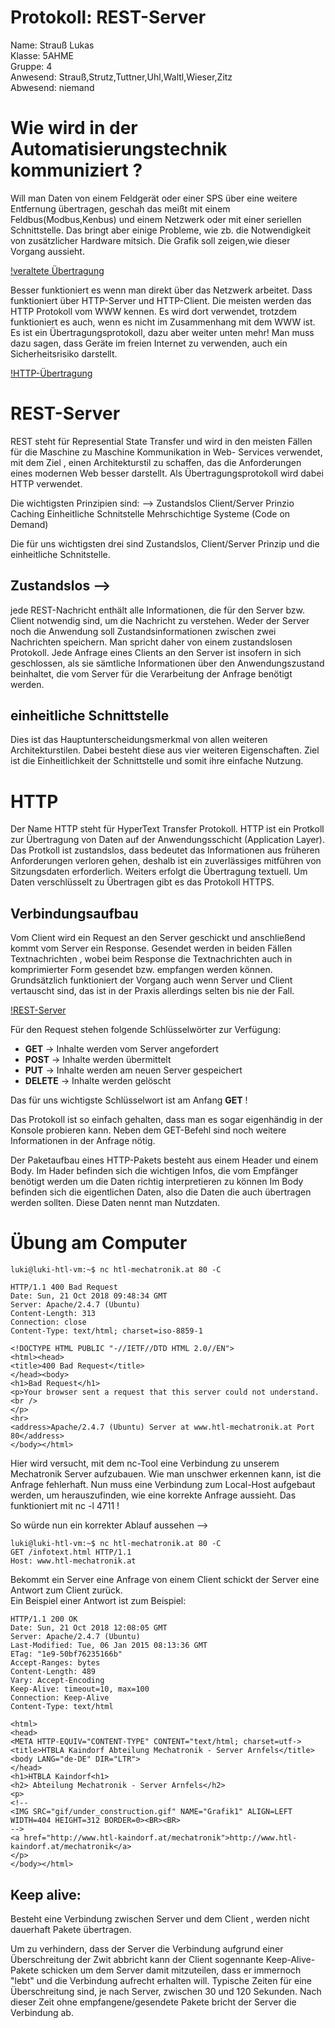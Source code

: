 
# Protokoll: REST-Server
Name: Strauß Lukas   
Klasse: 5AHME    
Gruppe: 4    
Anwesend: Strauß,Strutz,Tuttner,Uhl,Waltl,Wieser,Zitz  
Abwesend: niemand  

  
# Wie wird in der Automatisierungstechnik kommuniziert ?  

Will man Daten von einem Feldgerät oder einer SPS über eine weitere Entfernung übertragen, geschah das meißt mit einem
Feldbus(Modbus,Kenbus) und einem Netzwerk oder mit einer seriellen Schnittstelle. Das bringt aber einige Probleme,
wie zb. die Notwendigkeit von zusätzlicher Hardware mitsich. Die Grafik soll zeigen,wie dieser Vorgang aussieht.

[!veraltete Übertragung](https://github.com/HTLMechatronics/m14-la1-sx/blob/strlum14/strlum14/Daten%C3%BCbertragung.svg)

 Besser funktioniert es wenn man direkt über das Netzwerk arbeitet. Dass funktioniert über HTTP-Server und HTTP-Client.
 Die meisten werden das HTTP Protokoll vom WWW kennen. Es wird dort verwendet, trotzdem funktioniert es auch, wenn es nicht
  im Zusammenhang mit dem WWW ist. Es ist ein Übertragungsprotokoll, dazu aber weiter unten mehr! Man muss dazu sagen, dass
  Geräte im freien Internet zu verwenden, auch ein Sicherheitsrisiko darstellt.
  
[!HTTP-Übertragung](https://github.com/HTLMechatronics/m14-la1-sx/blob/strlum14/strlum14/Daten%C3%BCbertragungHTTP.svg)
  
  
# REST-Server     

REST steht für Represential State Transfer und wird in den meisten Fällen für die Maschine zu Maschine Kommunikation in Web-
Services verwendet, mit dem Ziel , einen Architekturstil zu schaffen, das die Anforderungen eines modernen Web besser darstellt.
Als Übertragungsprotokoll wird dabei HTTP verwendet. 

Die wichtigsten Prinzipien sind: --> Zustandslos
                                     Client/Server Prinzio
                                     Caching
                                     Einheitliche Schnitstelle
                                     Mehrschichtige Systeme
                                     (Code on Demand)
                                    
 Die für uns wichtigsten drei sind Zustandslos, Client/Server Prinzip und die einheitliche Schnitstelle.
 
 ## Zustandslos --> 
 jede REST-Nachricht enthält alle Informationen, die für den Server bzw. Client notwendig sind, 
 um die Nachricht zu verstehen. Weder der Server noch die Anwendung soll Zustandsinformationen zwischen zwei Nachrichten 
 speichern. Man spricht daher von einem zustandslosen Protokoll. Jede Anfrage eines Clients an den
 Server ist insofern in sich geschlossen, als sie sämtliche Informationen über den Anwendungszustand beinhaltet, die vom 
 Server für die Verarbeitung der Anfrage benötigt werden. 
 
 ## einheitliche Schnittstelle
 Dies ist das Hauptunterscheidungsmerkmal von allen weiteren Architekturstilen. Dabei besteht diese aus vier weiteren
 Eigenschaften. Ziel ist die Einheitlichkeit der Schnittstelle und somit ihre einfache Nutzung.
 
 
 # HTTP
 
 Der Name HTTP steht für HyperText Transfer Protokoll. HTTP ist ein Protkoll zur Übertragung von Daten auf der
 Anwendungsschicht (Application Layer). Das Protkoll ist zustandslos, dass bedeutet das Informationen aus früheren
 Anforderungen verloren gehen, deshalb ist ein zuverlässiges mitführen von Sitzungsdaten erforderlich. Weiters 
 erfolgt die Übertragung textuell. Um Daten verschlüsselt zu Übertragen gibt es das Protokoll HTTPS.
 
  
 ## Verbindungsaufbau
 
 Vom Client wird ein Request an den Server geschickt und anschließend kommt vom Server ein Response. Gesendet werden in
 beiden Fällen Textnachrichten , wobei beim Response die Textnachrichten auch in komprimierter Form gesendet bzw. empfangen 
 werden können. Grundsätzlich funktioniert der Vorgang auch wenn Server und Client vertauscht sind, das ist in der Praxis
 allerdings selten bis nie der Fall. 
 
 [!REST-Server](https://github.com/HTLMechatronics/m14-la1-sx/blob/strlum14/strlum14/Restserver.svg)
 
 Für den Request stehen folgende Schlüsselwörter zur Verfügung:

* **GET**     -> Inhalte werden vom Server angefordert
* **POST**    -> Inhalte werden übermittelt
* **PUT**     -> Inhalte werden am neuen Server gespeichert
* **DELETE**  -> Inhalte werden gelöscht

Das für uns wichtigste Schlüsselwort ist am Anfang **GET** !

Das Protokoll ist so einfach gehalten, dass man es sogar eigenhändig in der Konsole probieren kann. Neben dem GET-Befehl
sind noch weitere Informationen in der Anfrage nötig. 

Der Paketaufbau eines HTTP-Pakets besteht aus einem Header und einem Body. 
Im Hader befinden sich die wichtigen Infos, die vom Empfänger benötigt werden um die Daten richtig interpretieren zu können
Im Body befinden sich die eigentlichen Daten, also die Daten die auch übertragen werden sollten. 
Diese Daten nennt man Nutzdaten. 
  

# Übung am Computer 
```
luki@luki-htl-vm:~$ nc htl-mechatronik.at 80 -C

HTTP/1.1 400 Bad Request
Date: Sun, 21 Oct 2018 09:48:34 GMT
Server: Apache/2.4.7 (Ubuntu)
Content-Length: 313
Connection: close
Content-Type: text/html; charset=iso-8859-1

<!DOCTYPE HTML PUBLIC "-//IETF//DTD HTML 2.0//EN">
<html><head>
<title>400 Bad Request</title>
</head><body>
<h1>Bad Request</h1>
<p>Your browser sent a request that this server could not understand.<br />
</p>
<hr>
<address>Apache/2.4.7 (Ubuntu) Server at www.htl-mechatronik.at Port 80</address>
</body></html>
```
Hier wird versucht, mit dem nc-Tool eine Verbindung zu unserem Mechatronik Server aufzubauen. Wie man unschwer 
erkennen kann, ist die Anfrage fehlerhaft. Nun muss eine Verbindung zum Local-Host aufgebaut werden, um herauszufinden,
wie eine korrekte Anfrage aussieht. Das funktioniert mit nc -l 4711 ! 


 So würde nun ein korrekter Ablauf aussehen --> 

```   
luki@luki-htl-vm:~$ nc htl-mechatronik.at 80 -C
GET /infotext.html HTTP/1.1
Host: www.htl-mechatronik.at
```  
Bekommt ein Server eine Anfrage von einem Client schickt der Server eine Antwort zum Client zurück.   
Ein Beispiel einer Antwort ist zum Beispiel:  

```
HTTP/1.1 200 OK
Date: Sun, 21 Oct 2018 12:08:05 GMT
Server: Apache/2.4.7 (Ubuntu)
Last-Modified: Tue, 06 Jan 2015 08:13:36 GMT
ETag: "1e9-50bf76235166b"
Accept-Ranges: bytes
Content-Length: 489
Vary: Accept-Encoding
Keep-Alive: timeout=10, max=100
Connection: Keep-Alive
Content-Type: text/html

<html>
<head>
<META HTTP-EQUIV="CONTENT-TYPE" CONTENT="text/html; charset=utf->
<title>HTBLA Kaindorf Abteilung Mechatronik - Server Arnfels</title>
<body LANG="de-DE" DIR="LTR">
</head>
<h1>HTBLA Kaindorf<h1>
<h2> Abteilung Mechatronik - Server Arnfels</h2>
<p>
<!--
<IMG SRC="gif/under_construction.gif" NAME="Grafik1" ALIGN=LEFT WIDTH=404 HEIGHT=312 BORDER=0><BR><BR>
-->
<a href="http://www.htl-kaindorf.at/mechatronik">http://www.htl-kaindorf.at/mechatronik</a>
</p>
</body></html>  
```  

## Keep alive: 

Besteht eine Verbindung zwischen Server und dem Client , werden nicht dauerhaft Pakete übertragen.

Um zu verhindern, dass der Server die Verbindung aufgrund einer Überschreitung der Zwit abbricht kann
der Client sogennante Keep-Alive-Pakete schicken um dem Server damit mitzuteilen, dass er immernoch "lebt" und die
Verbindung aufrecht erhalten will. Typische Zeiten für eine Überschreitung sind, je nach Server, zwischen 30 und 120 Sekunden.
Nach dieser Zeit ohne empfangene/gesendete Pakete bricht der Server die Verbindung ab.




